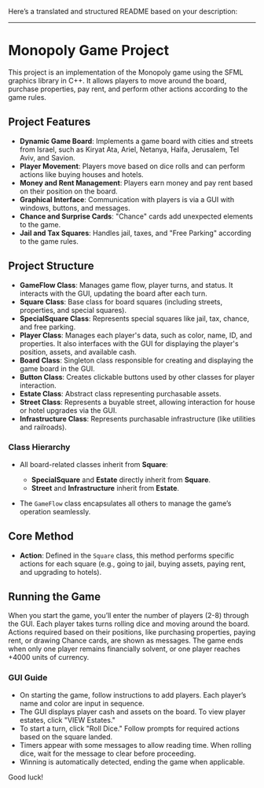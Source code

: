 Here’s a translated and structured README based on your description:

---

# Monopoly Game Project

This project is an implementation of the Monopoly game using the SFML graphics library in C++. It allows players to move around the board, purchase properties, pay rent, and perform other actions according to the game rules.

## Project Features

- **Dynamic Game Board**: Implements a game board with cities and streets from Israel, such as Kiryat Ata, Ariel, Netanya, Haifa, Jerusalem, Tel Aviv, and Savion.
- **Player Movement**: Players move based on dice rolls and can perform actions like buying houses and hotels.
- **Money and Rent Management**: Players earn money and pay rent based on their position on the board.
- **Graphical Interface**: Communication with players is via a GUI with windows, buttons, and messages.
- **Chance and Surprise Cards**: "Chance" cards add unexpected elements to the game.
- **Jail and Tax Squares**: Handles jail, taxes, and "Free Parking" according to the game rules.

## Project Structure

- **GameFlow Class**: Manages game flow, player turns, and status. It interacts with the GUI, updating the board after each turn.
- **Square Class**: Base class for board squares (including streets, properties, and special squares).
- **SpecialSquare Class**: Represents special squares like jail, tax, chance, and free parking.
- **Player Class**: Manages each player's data, such as color, name, ID, and properties. It also interfaces with the GUI for displaying the player's position, assets, and available cash.
- **Board Class**: Singleton class responsible for creating and displaying the game board in the GUI.
- **Button Class**: Creates clickable buttons used by other classes for player interaction.
- **Estate Class**: Abstract class representing purchasable assets.
- **Street Class**: Represents a buyable street, allowing interaction for house or hotel upgrades via the GUI.
- **Infrastructure Class**: Represents purchasable infrastructure (like utilities and railroads).

### Class Hierarchy

- All board-related classes inherit from **Square**:
  - **SpecialSquare** and **Estate** directly inherit from **Square**.
  - **Street** and **Infrastructure** inherit from **Estate**.

- The `GameFlow` class encapsulates all others to manage the game’s operation seamlessly.

## Core Method

- **Action**: Defined in the `Square` class, this method performs specific actions for each square (e.g., going to jail, buying assets, paying rent, and upgrading to hotels).

## Running the Game

When you start the game, you’ll enter the number of players (2-8) through the GUI. Each player takes turns rolling dice and moving around the board. Actions required based on their positions, like purchasing properties, paying rent, or drawing Chance cards, are shown as messages. The game ends when only one player remains financially solvent, or one player reaches +4000 units of currency.

### GUI Guide

- On starting the game, follow instructions to add players. Each player’s name and color are input in sequence.
- The GUI displays player cash and assets on the board. To view player estates, click "VIEW Estates."
- To start a turn, click "Roll Dice." Follow prompts for required actions based on the square landed.
- Timers appear with some messages to allow reading time. When rolling dice, wait for the message to clear before proceeding.
- Winning is automatically detected, ending the game when applicable.

Good luck!

